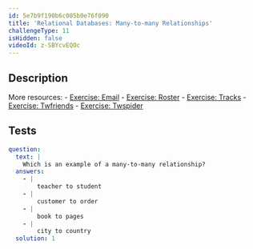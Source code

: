 ```yaml
---
id: 5e7b9f190b6c005b0e76f090
title: 'Relational Databases: Many-to-many Relationships'
challengeType: 11
isHidden: false
videoId: z-SBYcvEQOc
---
```


## Description
<section id='description'>
More resources:
- <a href="https://www.youtube.com/watch?v=uQ3Qv1z_Vao" target='_blank'>Exercise: Email</a>
- <a href="https://www.youtube.com/watch?v=qEkUEAz8j3o" target='_blank'>Exercise: Roster</a>
- <a href="https://www.youtube.com/watch?v=I-E7avcPeSE" target='_blank'>Exercise: Tracks</a>
- <a href="https://www.youtube.com/watch?v=RZRAoBFIH6A" target='_blank'>Exercise: Twfriends</a>
- <a href="https://www.youtube.com/watch?v=xBaJddvJL4A" target='_blank'>Exercise: Twspider</a>
</section>

## Tests
<section id='tests'>

```yml
question:
  text: |
    Which is an example of a many-to-many relationship?
  answers:
    - |
        teacher to student
    - |
        customer to order
    - |
        book to pages
    - |
        city to country
  solution: 1
```

</section>
